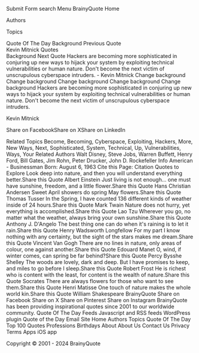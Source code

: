 
Submit Form
search
Menu BrainyQuote 
Home
 
Authors
 
Topics
 
Quote Of The Day
Background Previous Quote	
Kevin Mitnick Quotes	
Background Next Quote
Hackers are becoming more sophisticated in conjuring up new ways to hijack your system by exploiting technical vulnerabilities or human nature. Don't become the next victim of unscrupulous cyberspace intruders. - Kevin Mitnick
Change background
Change background
Change background
Change background
Change background
Hackers are becoming more sophisticated in conjuring up new ways to hijack your system by exploiting technical vulnerabilities or human nature. Don't become the next victim of unscrupulous cyberspace intruders.

Kevin Mitnick

Share on FacebookShare on XShare on LinkedIn
    
Related Topics
Become, Becoming, Cyberspace, Exploiting, Hackers, More, New Ways, Next, Sophisticated, System, Technical, Up, Vulnerabilities, Ways, Your
Related Authors
Walt Disney, Steve Jobs, Warren Buffett, Henry Ford, Bill Gates, Jim Rohn, Peter Drucker, John D. Rockefeller
Info
American - Businessman Born: August 6, 1963
Cite this Page: Citation
Quotes to Explore
Look deep into nature, and then you will understand everything better.Share this Quote
Albert Einstein
Just living is not enough... one must have sunshine, freedom, and a little flower.Share this Quote
Hans Christian Andersen
Sweet April showers do spring May flowers.Share this Quote
Thomas Tusser
In the Spring, I have counted 136 different kinds of weather inside of 24 hours.Share this Quote
Mark Twain
Nature does not hurry, yet everything is accomplished.Share this Quote
Lao Tzu
Wherever you go, no matter what the weather, always bring your own sunshine.Share this Quote
Anthony J. D'Angelo
The best thing one can do when it's raining is to let it rain.Share this Quote
Henry Wadsworth Longfellow
For my part I know nothing with any certainty, but the sight of the stars makes me dream.Share this Quote
Vincent Van Gogh
There are no lines in nature, only areas of colour, one against another.Share this Quote
Edouard Manet
O, wind, if winter comes, can spring be far behind?Share this Quote
Percy Bysshe Shelley
The woods are lovely, dark and deep. But I have promises to keep, and miles to go before I sleep.Share this Quote
Robert Frost
He is richest who is content with the least, for content is the wealth of nature.Share this Quote
Socrates
There are always flowers for those who want to see them.Share this Quote
Henri Matisse
One touch of nature makes the whole world kin.Share this Quote
William Shakespeare
BrainyQuote
Share on Facebook
Share on X
Share on Pinterest
Share on Instagram
BrainyQuote has been providing inspirational quotes since 2001 to our worldwide community.
Quote Of The Day Feeds
Javascript and RSS feeds
WordPress plugin
Quote of the Day Email
Site
Home
Authors
Topics
Quote Of The Day
Top 100 Quotes
Professions
Birthdays
About
About Us
Contact Us
Privacy
Terms
Apps
iOS app

Copyright © 2001 - 2024 BrainyQuote
